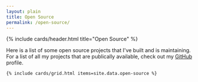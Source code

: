 ```yaml
---
layout: plain
title: Open Source
permalink: /open-source/
---
```


<main class="page-content" aria-label="Content">
  <div class="wrapper">
    <article class="card">
      {% include cards/header.html title="Open Source" %}
      <p>
        Here is a list of some open source projects that I've built and is maintaining. For a list of all my projects that are publically available, check out my <a href="https://github.com/{{ site.github_username| cgi_escape | escape }}">GitHub</a> profile.
      </p>
    </article>

    {% include cards/grid.html items=site.data.open-source %}
  </div>
</main>